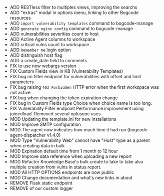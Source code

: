  * ADD RESTless filter to multiples views, improving the searchs
 * ADD "extras" modal in options menu, linking to other Bogcode resources
 * ADD `import vulnerability templates` command to bogcode-manage
 * ADD `generate nginx config` command to bogcode-manage
 * ADD vulnerabilities severities count to host
 * ADD Active Agent columns to workspace
 * ADD critical vulns count to workspace
 * ADD `Remember me` login option
 * ADD distinguish host flag
 * ADD a create_date field to comments
 * FIX to use new webargs version
 * FIX Custom Fields view in KB (Vulnerability Templates)
 * FIX bug on filter endpoint for vulnerabilities with offset and limit parameters
 * FIX bug raising `403 Forbidden` HTTP error when the first workspace was not active
 * FIX bug when changing the token expiration change
 * FIX bug in Custom Fields type Choice when choice name is too long.
 * FIX Vulnerability Filter endpoint Performance improvement using joinedload. Removed several nplusone uses
 * MOD Updating the template.ini for new installations
 * MOD Improve SMTP configuration
 * MOD The agent now indicates how much time it had run (bogcode-agent-dispatcher v1.4.0)
 * MOD Type "Vulnerability Web" cannot have "Host" type as a parent when creating data in bulk
 * MOD Expiration default time from 1 month to 12 hour
 * MOD Improve data reference when uploading a new report
 * MOD Refactor Knowledge Base's bulk create to take to take also multiple creation from vulns in status report.
 * MOD All HTTP OPTIONS endpoints are now public
 * MOD Change documentation and what's new links in about
 * REMOVE Flask static endpoint
 * REMOVE of our custom logger
